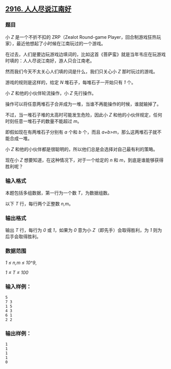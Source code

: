 ## [2916. 人人尽说江南好](https://www.acwing.com/problem/content/2919/)

### 题目

小 *Z* 是一个不折不扣的 ZRP（Zealot Round-game Player，回合制游戏狂热玩家），最近他想起了小时候在江南玩过的一个游戏。

在过去，人们是要边玩游戏边填词的，比如这首《菩萨蛮》就是当年韦庄在玩游戏时填的：人人尽说江南好，游人只合江南老。

然而我们今天不太关心人们填的词是什么，我们只关心小 *Z* 那时玩过的游戏。

游戏的规则是这样的，给定 *N* 堆石子，每堆石子一开始只有 *1* 个。

小 *Z* 和他的小伙伴轮流操作，小 *Z* 先行操作。

操作可以将任意两堆石子合并成为一堆，当谁不再能操作的时候，谁就输掉了。

不过，当一堆石子堆的太高时可能发生危险，因此小 *Z* 和他的小伙伴规定，任何时刻任意一堆石子的数量不能超过 *m*。

即假如现在有两堆石子分别有 *a* 个和 *b* 个，而且 *a+b>m*，那么这两堆石子就不能合成一堆。

小 *Z* 和他的小伙伴都是很聪明的，所以他们总是会选择对自己最有利的策略。

现在小 *Z* 想要知道，在这种情况下，对于一个给定的 *n* 和 *m*，到底是谁能够获得胜利呢？

### 输入格式

本题包括多组数据，第一行为一个数 *T*，为数据组数。

以下 *T* 行，每行两个正整数 *n,m*。

### 输出格式

输出 *T* 行，每行为 *0* 或 *1*，如果为 *0* 意为小 *Z*（即先手）会取得胜利，为 *1* 则为后手会取得胜利。

### 数据范围

*1 ≤ n,m ≤ 10^9*,

*1 ≤ T ≤ 100*

### 输入样例：

```
5
7 3
1 5
4 3
6 1
2 2
```

### 输出样例：

```
1
1
1
1
0
```
